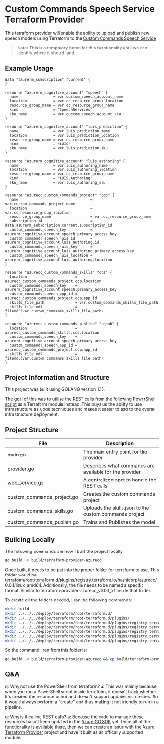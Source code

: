 # Custom Commands Speech Service Terraform Provider

This terraform provider will enable the ability to upload and publish new speech models using Terraform to the [Custom Commands Speech Service](https://docs.microsoft.com/en-us/azure/cognitive-services/speech-service/custom-commands)

> Note: This is a temporary home for this functionality until we can identify where it should land.

## Example Usage

``` hcl
data "azurerm_subscription" "current" {
}

resource "azurerm_cognitive_account" "speech" {
  name                = var.custom_speech_account_name
  location            = var.cc_resource_group_location
  resource_group_name = var.cc_resource_group_name
  kind                = "SpeechServices"
  sku_name            = var.custom_speech_account_sku
}

resource "azurerm_cognitive_account" "luis_prediction" {
  name                = var.luis_prediction_name
  location            = var.luis_prediction_location
  resource_group_name = var.cc_resource_group_name
  kind                = "LUIS"
  sku_name            = var.luis_prediction_sku
}

resource "azurerm_cognitive_account" "luis_authoring" {
  name                = var.luis_authoring_name
  location            = var.luis_authoring_location
  resource_group_name = var.cc_resource_group_name
  kind                = "LUIS.Authoring"
  sku_name            = var.luis_authoring_sku
}

resource "azurecc_custom_commands_project" "ccp" {
  name                                 = var.custom_commands_project_name
  location                             = var.cc_resource_group_location
  resource_group_name                  = var.cc_resource_group_name
  subscription_id                      = data.azurerm_subscription.current.subscription_id
  custom_commands_speech_key           = azurerm_cognitive_account.speech.primary_access_key
  custom_commands_speech_luis_id       = azurerm_cognitive_account.luis_authoring.id
  custom_commands_speech_luis_key      = azurerm_cognitive_account.luis_authoring.primary_access_key
  custom_commands_speech_luis_location = azurerm_cognitive_account.luis_authoring.location
}

resource "azurecc_custom_commands_skills" "ccs" {
  location                      = azurecc_custom_commands_project.ccp.location
  custom_commands_speech_key    = azurerm_cognitive_account.speech.primary_access_key
  custom_commands_speech_app_id = azurecc_custom_commands_project.ccp.app_id
  skills_file_path              = var.custom_commands_skills_file_path
  skills_file_md5               = filemd5(var.custom_commands_skills_file_path)
}

resource "azurecc_custom_commands_publish" "ccpub" {
  location                      = azurecc_custom_commands_skills.ccs.location
  custom_commands_speech_key    = azurerm_cognitive_account.speech.primary_access_key
  custom_commands_speech_app_id = azurecc_custom_commands_project.ccp.app_id
  skills_file_md5               = filemd5(var.custom_commands_skills_file_path)
}

```

## Project Information and Structure

This project was built using GOLANG version 1.15.

The goal of this was to utilize the REST calls from the following [PowerShell script](https://github.com/Azure-Samples/Cognitive-Services-Voice-Assistant/blob/master/custom-commands/demos/scripts/deployCustomCommands.ps1) as a Terraform module instead. This buys us the ability to use Infrastructure as Code techniques and makes it easier to add to the overall infrastructure deployment. 

## Project Structure

| File                       | Description                                            |
| -------------------------- | ------------------------------------------------------ |
| main.go                    | The main entry point for the provider                  |
| provider.go                | Describes what commands are available for the provider |
| web_service.go             | A centralized spot to handle the REST calls            |
| custom_commands_project.go | Creates the custom commands project                    |
| custom_commands_skills.go  | Uploads the skills.json to the custom commands project |
| custom_commands_publish.go | Trains and Publishes the model                         |
 
 ## Building Locally

The following commands are how I built the project locally

``` bash
go build -o build/terraform-provider-azurecc
```

Once built, it needs to be put into the proper folder for terraform to use. This folder would be terraform/root/terraform.d/plugins/registry.terraform.io/hashicorp/azurecc/0.0.1/linux_amd64. Additionally, the file needs to be named a specific format. Similar to terraform-provider-azurecc_v0.0.1_x1 inside that folder. 

To create all the folders needed, I ran the following commands:

``` bash
mkdir build
mkdir ../../../deploy/terraform/root/terraform.d/
mkdir ../../../deploy/terraform/root/terraform.d/plugins/
mkdir ../../../deploy/terraform/root/terraform.d/plugins/registry.terraform.io/
mkdir ../../../deploy/terraform/root/terraform.d/plugins/registry.terraform.io/hashicorp/
mkdir ../../../deploy/terraform/root/terraform.d/plugins/registry.terraform.io/hashicorp/azurecc/
mkdir ../../../deploy/terraform/root/terraform.d/plugins/registry.terraform.io/hashicorp/azurecc/0.0.1/
mkdir ../../../deploy/terraform/root/terraform.d/plugins/registry.terraform.io/hashicorp/azurecc/0.0.1/linux_amd64
```

So the command I ran from this folder is:

``` bash
go build -o build/terraform-provider-azurecc && cp build/terraform-provider-azurecc ../../../deploy/terraform/root/terraform.d/plugins/registry.terraform.io/hashicorp/azurecc/0.0.1/linux_amd64
```

## Q&A

q: Why not use the PowerShell from terraform?
a: This was mainly because when you run a PowerShell script inside terraform, it doesn't track whether it's created the resource or not and doesn't support updates vs. creates. So it would always perform a "create" and thus making it not friendly to run in a pipeline.

q: Why is it calling REST calls?
a: Because the code to manage these resources hasn't been updated in the [Azure GO SDK](https://github.com/Azure/azure-sdk-for-go) yet. Once all of the functionality is available there, then we can create an issue with the [Azure Terraform Provider](https://github.com/terraform-providers/terraform-provider-azurerm) project and have it built as an offically supported module.
